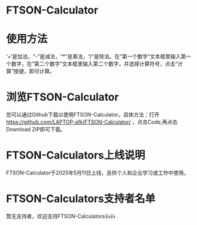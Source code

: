 # FTSON-Calculator
# 使用方法
‘+’是加法，“-”是减法，“*”是乘法，“/”是除法。在“第一个数字”文本框里输入第一个数字，在“第二个数字”文本框里输入第二个数字，并选择计算符号，点击“计算”按键，即可计算。
# 浏览FTSON-Calculator
您可以通过Github下载以使用FTSON-Calculator。具体方法：打开 https://github.com/LAPTOP-afk/FTSON-Calculator/ ，点击Code,再点击Download ZIP即可下载。
# FTSON-Calculators上线说明
FTSON-Calculator于2025年5月11日上线，且供个人和企业学习或工作中使用。
# FTSON-Calculators支持者名单
暂无支持者，欢迎支持FTSON-Calculators👍👍
